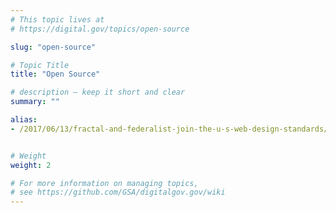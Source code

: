 ```yaml
---
# This topic lives at
# https://digital.gov/topics/open-source

slug: "open-source"

# Topic Title
title: "Open Source"

# description — keep it short and clear
summary: ""

alias:
- /2017/06/13/fractal-and-federalist-join-the-u-s-web-design-standards/


# Weight
weight: 2

# For more information on managing topics,
# see https://github.com/GSA/digitalgov.gov/wiki
---
```

